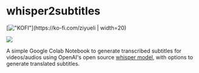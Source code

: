 # whisper2subtitles

[!["KOFI"](https://storage.ko-fi.com/cdn/brandasset/kofi_button_blue.png?_gl=1*1lrplqr*_ga*MjA3NzkyMTU3Mi4xNjgxMDg2MjQw*_ga_M13FZ7VQ2C*MTY4MTA4NjI0Ni4xLjEuMTY4MTA4NzYxNi40NC4wLjA.)](https://ko-fi.com/ziyueli | width=20)

[![](https://colab.research.google.com/assets/colab-badge.svg)](https://colab.research.google.com/github/feynlee/whisper2subtitles/blob/main/Whisper2subtitles.ipynb)

A simple Google Colab Notebook to generate transcribed subtitles for videos/audios using OpenAI's open source [whisper model](https://github.com/openai/whisper), with options to generate translated subtitles.
